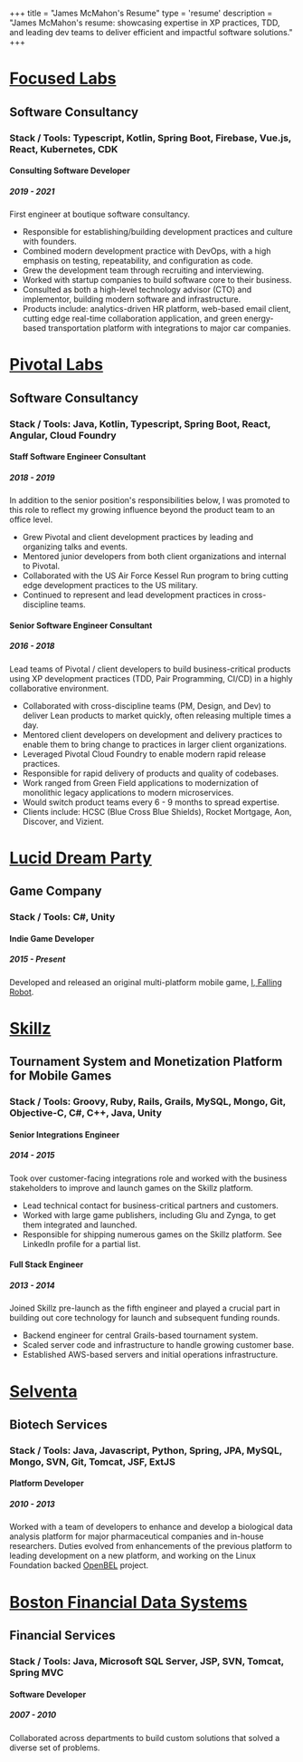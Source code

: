 +++
title = "James McMahon's Resume"
type = 'resume'
description = "James McMahon's resume: showcasing expertise in XP practices, TDD, and leading dev teams to deliver efficient and impactful software solutions."
+++

# [Focused Labs](https://focused.io)
## Software Consultancy
### Stack / Tools: Typescript, Kotlin, Spring Boot, Firebase, Vue.js, React, Kubernetes, CDK
#### Consulting Software Developer
##### 2019 - 2021
First engineer at boutique software consultancy.
- Responsible for establishing/building development practices and culture with founders.
- Combined modern development practice with DevOps, with a high emphasis on testing, repeatability, and configuration as code.
- Grew the development team through recruiting and interviewing.
- Worked with startup companies to build software core to their business.
- Consulted as both a high-level technology advisor (CTO) and implementor, building modern software and infrastructure.
- Products include: analytics-driven HR platform, web-based email client, cutting edge real-time collaboration application, and green energy-based transportation platform with integrations to major car companies.

# [Pivotal Labs](http://pivotal.io/labs)
## Software Consultancy
### Stack / Tools: Java, Kotlin, Typescript, Spring Boot, React, Angular, Cloud Foundry
#### Staff Software Engineer Consultant
##### 2018 - 2019
In addition to the senior position's responsibilities below, I was promoted to this role to reflect my growing influence beyond the product team to an office level.
- Grew Pivotal and client development practices by leading and organizing talks and events.
- Mentored junior developers from both client organizations and internal to Pivotal.
- Collaborated with the US Air Force Kessel Run program to bring cutting edge development practices to the US military.
- Continued to represent and lead development practices in cross-discipline teams.

#### Senior Software Engineer Consultant
##### 2016 - 2018
Lead teams of Pivotal / client developers to build business-critical products using XP development practices (TDD, Pair Programming, CI/CD) in a highly collaborative environment.
- Collaborated with cross-discipline teams (PM, Design, and Dev) to deliver Lean products to market quickly, often releasing multiple times a day.
- Mentored client developers on development and delivery practices to enable them to bring change to practices in larger client organizations.
- Leveraged Pivotal Cloud Foundry to enable modern rapid release practices.
- Responsible for rapid delivery of products and quality of codebases.
- Work ranged from Green Field applications to modernization of monolithic legacy applications to modern microservices.
- Would switch product teams every 6 - 9 months to spread expertise.
- Clients include: HCSC (Blue Cross Blue Shields), Rocket Mortgage, Aon, Discover, and Vizient.

# [Lucid Dream Party](http://luciddream.party/)
## Game Company
### Stack / Tools: C#, Unity
#### Indie Game Developer
##### 2015 - Present
Developed and released an original multi-platform mobile game, [I, Falling Robot](http://ifallingrobot.com).

# [Skillz](http://skillz.com/)
## Tournament System and Monetization Platform for Mobile Games
### Stack / Tools: Groovy, Ruby, Rails, Grails, MySQL, Mongo, Git, Objective-C, C#, C++, Java, Unity
#### Senior Integrations Engineer
##### 2014 - 2015
Took over customer-facing integrations role and worked with the business stakeholders to improve and launch games on the Skillz platform.
- Lead technical contact for business-critical partners and customers.
- Worked with large game publishers, including Glu and Zynga, to get them integrated and launched.
- Responsible for shipping numerous games on the Skillz platform. See LinkedIn profile for a partial list.

#### Full Stack Engineer
##### 2013 - 2014
Joined Skillz pre-launch as the fifth engineer and played a crucial part in building out core technology for launch and subsequent funding rounds.
- Backend engineer for central Grails-based tournament system.
- Scaled server code and infrastructure to handle growing customer base.
- Established AWS-based servers and initial operations infrastructure.

# [Selventa](http://selventa.com/)
## Biotech Services
### Stack / Tools: Java, Javascript, Python, Spring, JPA, MySQL, Mongo, SVN, Git, Tomcat, JSF, ExtJS
#### Platform Developer
##### 2010 - 2013
Worked with a team of developers to enhance and develop a biological data analysis platform for major pharmaceutical companies and in-house researchers. 
Duties evolved from enhancements of the previous platform to leading development on a new platform, and working on the Linux Foundation backed [OpenBEL](http://openbel.org/) project.

# [Boston Financial Data Systems](http://www.bostonfinancial.com/)
## Financial Services
### Stack / Tools: Java, Microsoft SQL Server, JSP, SVN, Tomcat, Spring MVC
#### Software Developer
##### 2007 - 2010
Collaborated across departments to build custom solutions that solved a diverse set of problems.
